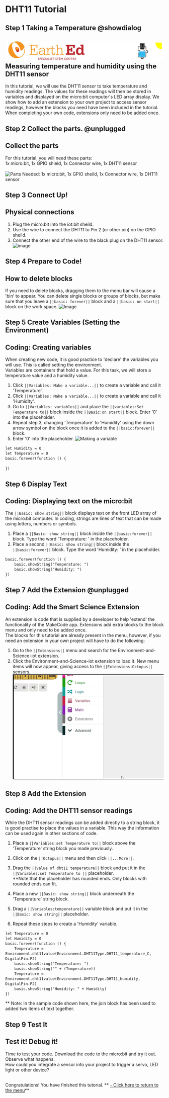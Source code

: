 # DHT11 Tutorial

<!----DHT11 Tutorial--------------------------------Complete-----
------Collect and display temperature and humidity---------------
----------------------------------------------------------------->

## Step 1 Taking a Temperature @showdialog

![](https://raw.githubusercontent.com/EarthEdSTEM/earthed-iot-programs-tutorials/master/Images/T_DHT11/DHT11_Banner.gif)
Measuring temperature and humidity using the DHT11 sensor
-------------------------------------------

In this tutorial, we will use the DHT11 sensor to take temperature and humidity readings. 
The values for these readings will then be stored in variables and displayed on the micro:bit computer's LED array display. 
We show how to add an extension to your own project to access sensor readings, however the blocks you need have been included in the tutorial.  
When completing your own code, extensions only need to be added once.

## Step 2 Collect the parts. @unplugged
Collect the parts
-----------------
For this tutorial, you will need these parts:<br>
1x micro:bit, 1x GPIO shield, 1x Connector wire, 1x DHT11 sensor<br><br>
![Parts Needed: 1x micro:bit, 1x GPIO sheild, 1x Connector wire, 1x DHT11 sensor](https://raw.githubusercontent.com/EarthEdSTEM/earthed-iot-programs-tutorials/master/Images/T_DHT11/IoT_DHT11_Parts_List.png)
<br>

## Step 3 Connect Up!
Physical connections
--------------------
1. Plug the micro:bit into the iot:bit sheild.
2. Use the wire to connect the DHT11 to Pin 2 (or other pin) on the GPIO sheild. 
3. Connect the other end of the wire to the black plug on the DHT11 sensor.
![image](https://raw.githubusercontent.com/EarthEdSTEM/earthed-iot-programs-tutorials/master/Images/T_DHT11/IoT_DHT11_Connections.png)

## Step 4 Prepare to Code!
How to delete blocks
------------------------------
If you need to delete blocks, dragging them to the menu bar will cause a 'bin' to appear. 
You can delete single blocks or groups of blocks, but make sure that you leave 
a ``||basic: forever||`` block and a ``||basic: on start||`` block on the work space.
![Image](https://raw.githubusercontent.com/EarthEdSTEM/earthed-iot-programs-tutorials/master/Images/General/Delete_blocks.png)

## Step 5 Create Variables (Setting the Environment)
Coding: Creating variables
--------------------------
When creating new code, it is good practice to 'declare' the variables you will use. This is called setting the environment.<br> 
Variables are containers that hold a value. For this task, we will store a temperature value and a humidity value.
1. Click ``||Variables: Make a variable...||`` to create a variable and call it 'Temperature'.
2. Click ``||Variables: Make a variable...||`` to create a variable and call it 'Humidity'.
3. Go to ``||Variables: variables||`` and place the ``||variables:Set Temperature to||`` block inside the ``||Basic:on start||`` block. Enter '0' into the placeholder.
4. Repeat step 3, changing 'Temperature' to 'Humidity' using the down arrow symbol on the block once it is added to the ``||basic:forever||`` block. 
5. Enter '0' into the placeholder.
![Making a variable](https://raw.githubusercontent.com/EarthEdSTEM/earthed-iot-programs-tutorials/master/Images/T_DHT11/IoT_DHT11_Create_Variable.png)

```blocks
let Humidity = 0
let Temperature = 0
basic.forever(function () {
	
})
```

## Step 6 Display Text
Coding: Displaying text on the micro:bit
----------------------------------------
The ``||Basic: show string||`` block displays text on the front LED array of the micro:bit computer. In coding, strings are lines of text that can be made using letters, numbers or symbols. 
1. Place a ``||Basic: show string||`` block inside the ``||basic:forever||`` block. Type the word 'Temperature: ' in the placeholder.
2. Place a second ``||Basic: show string||`` block inside the ``||basic:forever||`` block. Type the word 'Humidity: ' in the placeholder.

```blocks
basic.forever(function () {
    basic.showString("Temperature: ")
    basic.showString("Humidity: ")
})
```

## Step 7 Add the Extension @unplugged
Coding: Add the Smart Science Extension
----------------------------------------
An extension is code that is supplied by a developer to help 'extend' the functionality of the MakeCode app. Extensions add extra blocks to the block menu and only need to be added once. 
<br>The blocks for this tutorial are already present in the menu, however, if you need an extension in your own project will have to do the following:
1. Go to the ``||Extensions||`` menu and search for the Environment-and-Science-iot extension. 
2. Click the Environment-and-Science-iot extension to load it. New menu items will now appear, giving access to the ``||Extensions:Octopus||`` sensors.
![Add the extension](https://raw.githubusercontent.com/EarthEdSTEM/earthed-iot-programs-tutorials/master/Images/General/Add_Extension.gif)

## Step 8 Add the Extension
Coding: Add the DHT11 sensor readings
-------------------------------------
While the DHT11 sensor readings can be added directly to a string block, it is good practise to place the values in a variable. 
This way the information can be used again in other sections of code.
1. Place a ``||Variables:set Temperature to||`` block above the 'Temperature' string block you made previously.
2. Click on the ``||Octopus||`` menu and then click ``||...More||``.
3. Drag the ``||value of dht11 temperature||`` block and put it in the ``||Variables:set Temperature to ||`` placeholder.
<br>**Note that the placeholder has rounded ends. Only blocks with rounded ends can fit.

4. Place a new ``||Basic: show string||`` block underneath the 'Temperature' string block.
5. Drag a ``||Variables:temperature||`` variable block and put it in the ``||Basic: show string||`` placeholder.
6. Repeat these steps to create a 'Humidity' variable.

```blocks
let Temperature = 0
let Humidity = 0
basic.forever(function () {
    Temperature = Environment.dht11value(Environment.DHT11Type.DHT11_temperature_C, DigitalPin.P2)
    basic.showString("Temperature: ")
    basic.showString("" + (Temperature))
    Temperature = Environment.dht11value(Environment.DHT11Type.DHT11_humidity, DigitalPin.P2)
    basic.showString("Humidity: " + Humidity)
})
```
** Note: In the sample code shown here, the join block has been used to added two items of text together.
 
## Step 9 Test It
Test it! Debug it!
------------------
Time to test your code. Download the code to the micro:bit and try it out. Observe what happens.<br>
How could you integrate a sensor into your project to trigger a servo, LED light or other device?<br><br>

Congratulations! You have finished this tutorial.
** [- Click here to return to the menu](https://sites.google.com/earthed.vic.edu.au/tutorial-iot/home)**<br>

<script src="https://makecode.com/gh-pages-embed.js" > </script><script>makeCodeRender("{{ site.makecode.home_url }}", "{{ site.github.owner_name }}/{ { site.github.repository_name } } ");</script>
